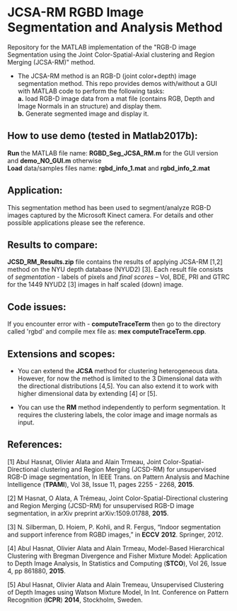 # JCSA-RM RGBD Image Segmentation and Analysis Method
Repository for the MATLAB implementation of the "RGB-D image Segmentation using the Joint Color-Spatial-Axial clustering and Region Merging (JCSA-RM)" method.

- The JCSA-RM method is an RGB-D (joint color+depth) image segmentation method. This repo provides demos with/without a GUI with MATLAB code to perform the following tasks: <br>
**a.** load RGB-D image data from a mat file (contains RGB, Depth and Image Normals in an structure) and display them. <br>
**b.** Generate segmented image and display it. <br>

## How to use demo (tested in Matlab2017b):
**Run** the MATLAB file name: **RGBD\_Seg\_JCSA\_RM.m** for the GUI version and **demo\_NO\_GUI.m** otherwise<br>
**Load** data/samples files name: **rgbd\_info\_1.mat** and **rgbd\_info\_2.mat** <br>

## Application:
This segmentation method has been used to segment/analyze RGB-D images captured by the Microsoft Kinect camera. For details and other possible applications please see the reference.

## Results to compare:
**JCSD\_RM\_Results.zip** file contains the results of applying JCSA-RM [1,2] method on the NYU depth database (NYUD2) [3]. Each result file consists of _segmentation_ - labels of pixels and _final scores_ – VoI, BDE, PRI and GTRC for the 1449 NYUD2 [3] images in half scaled (down) image.

## Code issues:
If you encounter error with - **computeTraceTerm** then go to the directory called 'rgbd' and compile mex file as:
**mex computeTraceTerm.cpp**.

## Extensions and scopes:
- You can extend the **JCSA** method for clustering heterogeneous data. However, for now the method is limited to the 3 Dimensional data with the directional distributions [4,5]. You can also extend it to work with higher dimensional data by extending [4] or [5].

- You can use the **RM** method independently to perform segmentation. It requires the clustering labels, the color image and image normals as input.

## References:

[1] Abul Hasnat, Olivier Alata and Alain Trmeau, Joint Color-Spatial-Directional clustering and Region Merging (JCSD-RM) for unsupervised RGB-D image segmentation, In IEEE Trans. on Pattern Analysis and Machine Intelligence (**TPAMI**), Vol 38, Issue 11, pages 2255 - 2268, **2015**.

[2] M Hasnat, O Alata, A Trémeau, Joint Color-Spatial-Directional clustering and Region Merging (JCSD-RM) for unsupervised RGB-D image segmentation, in arXiv preprint arXiv:1509.01788, **2015**.

[3] N. Silberman, D. Hoiem, P. Kohli, and R. Fergus, “Indoor segmentation and support inference from RGBD images,” in **ECCV** **2012**. Springer, 2012.

[4] Abul Hasnat, Olivier Alata and Alain Trmeau, Model-Based Hierarchical Clustering with Bregman Divergence and Fisher Mixture Model: Application to Depth Image Analysis, In Statistics and Computing (**STCO**), Vol 26, Issue 4, pp 861880, **2015**.

[5] Abul Hasnat, Olivier Alata and Alain Tremeau, Unsupervised Clustering of Depth Images using Watson Mixture Model, In Int. Conference on Pattern Recognition (**ICPR**) **2014**, Stockholm, Sweden.
